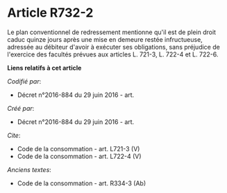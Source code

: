 # Article R732-2

Le plan conventionnel de redressement mentionne qu'il est de plein droit caduc quinze jours après une mise en demeure restée
infructueuse, adressée au débiteur d'avoir à exécuter ses obligations, sans préjudice de l'exercice des facultés prévues aux
articles L. 721-3, L. 722-4 et L. 722-6.

**Liens relatifs à cet article**

_Codifié par_:

  - Décret n°2016-884 du 29 juin 2016 - art.

_Créé par_:

  - Décret n°2016-884 du 29 juin 2016 - art.

_Cite_:

  - Code de la consommation - art. L721-3 (V)
  - Code de la consommation - art. L722-4 (V)

_Anciens textes_:

  - Code de la consommation - art. R334-3 (Ab)
